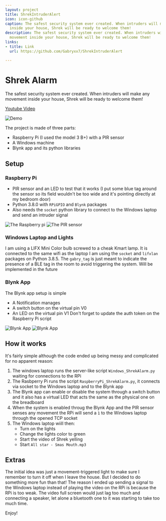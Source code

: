 ```yaml
---
layout: project
title: ShrekIntruderAlert
icon: icon-github
caption: The safest security system ever created. When intruders will make any movement
  inside your house, Shrek will be ready to welcome them!
description: The safest security system ever created. When intruders will make any
  movement inside your house, Shrek will be ready to welcome them!
links:
- title: Link
  url: https://github.com/Gabryxx7/ShrekIntruderAlert

---
```


# Shrek Alarm
The safest security system ever created. When intruders will make any movement inside your house, Shrek will be ready to welcome them!

[Youtube Videp](https://youtu.be/K1jZ_DM9J60)


![Demo](shrekAlarm.gif)

The project is made of three parts:
- Raspberry Pi (I used the model 3 B+) with a PIR sensor
- A Windows machine
- Blynk app and its python libraries

## Setup
### Raspberry Pi
- PIR sensor and an LED to test that it works (I put some blue tag around the sensor so its field wouldn't be too wide and it's pointing directly at my bedroom door)
- Python 3.8.0 with `RPiGPIO` and `Blynk` packages
- Also needs the `socket` python library to connect to the Windows laptop and send an intruder signal

![The Raspberry pi](raspberry.jpg)
![The PIR sensor](sensor.jpg)

### Windows Laptop and Lights
I am using a LIFX Mini Color bulb screwed to a cheak Kmart lamp. It is connected to the same wifi as the laptop
I am using the `socket` and `lifxlan` packages on Python 3.8.5. The `gabry_tag` is just meant to indicate the presence of a BLE tag in the room to avoid triggering the system. Will be implemented in the future

### Blynk App
The Blynk app setup is simple
- A Notification manages
- A switch button on the virtual pin V0
- An LED on the virtual pin V1
Don't forget to update the auth token on the Raspberry Pi script

![Blynk App](Blynk1.jpg) ![Blynk App](Blynk2.jpg)
## How it works
It's fairly simple although the code ended up being messy and complicated for no apparent reason:
1. The windows laptop runs the server-like script `Windows_ShrekAlarm.py` waiting for connections to the RPi
2. The Rasbperry Pi runs the script `RaspberryPi_ShrekAlarm.py`, it connects via socket to the Windows laptop and to the Blynk app
3. The Blynk app can enable or disable the system through a switch button and it also has a virtual LED that acts the same as the physical one on the breadboard
4. When the system is enabled throug the Blynk App and the PIR sensor senses any movement the RPi will send a `1` to the Windows laptop through the opened TCP socket
3. The Windows laptop wiill then:
    - Turn on the lights
    - Change the lights color to green
    - Start the video of Shrek yelling
    - Start `All star - Smas Mouth.mp3`
    
## Extras
The initial idea was just a movement-triggered light to make sure I remember to turn it off when I leave the house. But I decided to do something more fun than that!
The reason I ended up sending a signal to the Windows laptop instead of playing the video on the RPi is because the RPi is too weak.
The video full screen would just lag too much and connecting a speaker, let alone a bluetooth one to it was starting to take too much time.

Enjoy!
